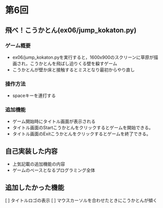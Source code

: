 # 第6回
## 飛べ！こうかとん(ex06/jump_kokaton.py)
### ゲーム概要
- ex06/jump_kokaton.pyを実行すると，1600x900のスクリーンに草原が描画され，こうかとんを飛ばし迫りくる壁を躱すゲーム
- こうかとんが壁か床と接触するとミスとなり最初からやり直し
### 操作方法
- spaceキーを連打する
### 追加機能
- ゲーム開始時にタイトル画面が表示される
- タイトル画面のStartこうかとんをクリックするとゲームを開始できる。
- タイトル画面のExitこうかとんをクリックするとゲームを終了できる。
## 自己実装した内容
- 上気記載の追加機能の内容
- ゲームのベースとなるプログラミング全体
## 追加したかった機能
[ ] タイトルロゴの表示
[ ] マウスカーソルを合わせたときにこうかとんが傾く